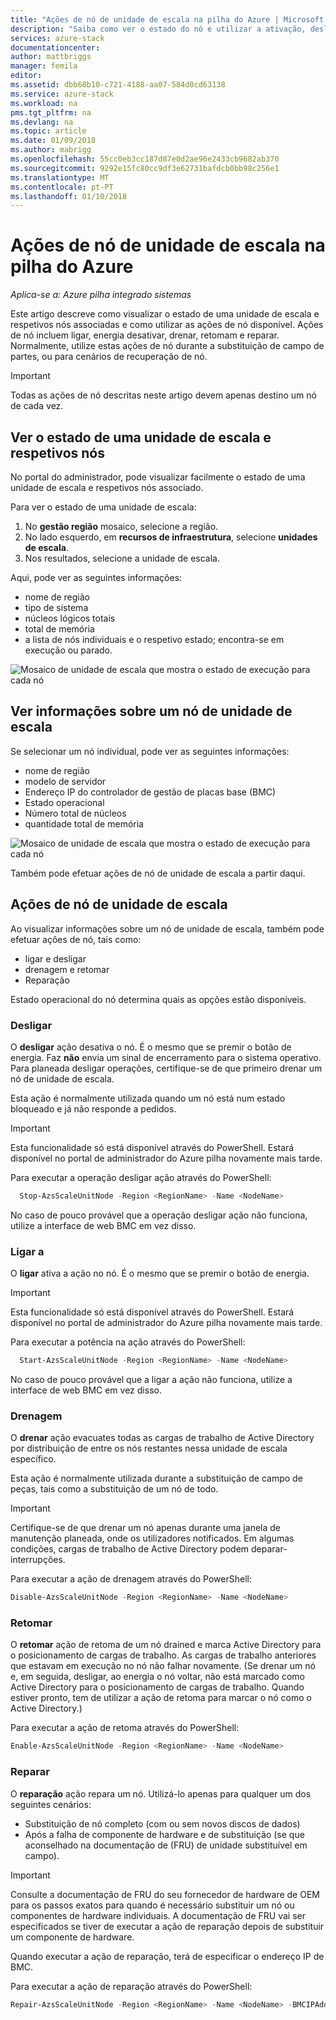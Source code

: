 ```yaml
---
title: "Ações de nó de unidade de escala na pilha do Azure | Microsoft Docs"
description: "Saiba como ver o estado do nó e utilizar a ativação, desligar, drenagem e retomar ações de nó num sistema de pilha do Azure integrado."
services: azure-stack
documentationcenter: 
author: mattbriggs
manager: femila
editor: 
ms.assetid: dbb68b10-c721-4188-aa07-584d0cd63138
ms.service: azure-stack
ms.workload: na
pms.tgt_pltfrm: na
ms.devlang: na
ms.topic: article
ms.date: 01/09/2018
ms.author: mabrigg
ms.openlocfilehash: 55cc0eb3cc187d87e0d2ae96e2433cb9682ab370
ms.sourcegitcommit: 9292e15fc80cc9df3e62731bafdcb0bb98c256e1
ms.translationtype: MT
ms.contentlocale: pt-PT
ms.lasthandoff: 01/10/2018
---
```

# <a name="scale-unit-node-actions-in-azure-stack"></a>Ações de nó de unidade de escala na pilha do Azure

*Aplica-se a: Azure pilha integrado sistemas*

Este artigo descreve como visualizar o estado de uma unidade de escala e respetivos nós associadas e como utilizar as ações de nó disponível. Ações de nó incluem ligar, energia desativar, drenar, retomam e reparar. Normalmente, utilize estas ações de nó durante a substituição de campo de partes, ou para cenários de recuperação de nó.

> [!Important]  
> Todas as ações de nó descritas neste artigo devem apenas destino um nó de cada vez.


## <a name="view-the-status-of-a-scale-unit-and-its-nodes"></a>Ver o estado de uma unidade de escala e respetivos nós

No portal do administrador, pode visualizar facilmente o estado de uma unidade de escala e respetivos nós associado.

Para ver o estado de uma unidade de escala:

1. No **gestão região** mosaico, selecione a região.
2. No lado esquerdo, em **recursos de infraestrutura**, selecione **unidades de escala**.
3. Nos resultados, selecione a unidade de escala.
 
Aqui, pode ver as seguintes informações:

- nome de região
- tipo de sistema
- núcleos lógicos totais
- total de memória
- a lista de nós individuais e o respetivo estado; encontra-se em execução ou parado.

![Mosaico de unidade de escala que mostra o estado de execução para cada nó](media/azure-stack-node-actions/ScaleUnitStatus.PNG)

## <a name="view-information-about-a-scale-unit-node"></a>Ver informações sobre um nó de unidade de escala

Se selecionar um nó individual, pode ver as seguintes informações:

- nome de região
- modelo de servidor
- Endereço IP do controlador de gestão de placas base (BMC)
- Estado operacional
- Número total de núcleos
- quantidade total de memória
 
![Mosaico de unidade de escala que mostra o estado de execução para cada nó](media/azure-stack-node-actions/NodeActions.PNG)

Também pode efetuar ações de nó de unidade de escala a partir daqui.

## <a name="scale-unit-node-actions"></a>Ações de nó de unidade de escala

Ao visualizar informações sobre um nó de unidade de escala, também pode efetuar ações de nó, tais como:

- ligar e desligar
- drenagem e retomar
- Reparação

Estado operacional do nó determina quais as opções estão disponíveis.

### <a name="power-off"></a>Desligar

O **desligar** ação desativa o nó. É o mesmo que se premir o botão de energia. Faz **não** envia um sinal de encerramento para o sistema operativo. Para planeada desligar operações, certifique-se de que primeiro drenar um nó de unidade de escala.

Esta ação é normalmente utilizada quando um nó está num estado bloqueado e já não responde a pedidos.

> [!Important] 
> Esta funcionalidade só está disponível através do PowerShell. Estará disponível no portal de administrador do Azure pilha novamente mais tarde.


Para executar a operação desligar ação através do PowerShell:

````PowerShell
  Stop-AzsScaleUnitNode -Region <RegionName> -Name <NodeName>
```` 

No caso de pouco provável que a operação desligar ação não funciona, utilize a interface de web BMC em vez disso.

### <a name="power-on"></a>Ligar a

O **ligar** ativa a ação no nó. É o mesmo que se premir o botão de energia. 

> [!Important] 
> Esta funcionalidade só está disponível através do PowerShell. Estará disponível no portal de administrador do Azure pilha novamente mais tarde.

Para executar a potência na ação através do PowerShell:

````PowerShell
  Start-AzsScaleUnitNode -Region <RegionName> -Name <NodeName>
````

No caso de pouco provável que a ligar a ação não funciona, utilize a interface de web BMC em vez disso.

### <a name="drain"></a>Drenagem

O **drenar** ação evacuates todas as cargas de trabalho de Active Directory por distribuição de entre os nós restantes nessa unidade de escala específico.

Esta ação é normalmente utilizada durante a substituição de campo de peças, tais como a substituição de um nó de todo.

> [!IMPORTANT]
> Certifique-se de que drenar um nó apenas durante uma janela de manutenção planeada, onde os utilizadores notificados. Em algumas condições, cargas de trabalho de Active Directory podem deparar-interrupções.

Para executar a ação de drenagem através do PowerShell:

  ````PowerShell
  Disable-AzsScaleUnitNode -Region <RegionName> -Name <NodeName>
  ````

### <a name="resume"></a>Retomar

O **retomar** ação de retoma de um nó drained e marca Active Directory para o posicionamento de cargas de trabalho. As cargas de trabalho anteriores que estavam em execução no nó não falhar novamente. (Se drenar um nó e, em seguida, desligar, ao energia o nó voltar, não está marcado como Active Directory para o posicionamento de cargas de trabalho. Quando estiver pronto, tem de utilizar a ação de retoma para marcar o nó como o Active Directory.)

Para executar a ação de retoma através do PowerShell:

  ````PowerShell
  Enable-AzsScaleUnitNode -Region <RegionName> -Name <NodeName>
  ````

### <a name="repair"></a>Reparar

O **reparação** ação repara um nó. Utilizá-lo apenas para qualquer um dos seguintes cenários:

- Substituição de nó completo (com ou sem novos discos de dados)
- Após a falha de componente de hardware e de substituição (se que aconselhado na documentação de (FRU) de unidade substituível em campo).

> [!IMPORTANT]
> Consulte a documentação de FRU do seu fornecedor de hardware de OEM para os passos exatos para quando é necessário substituir um nó ou componentes de hardware individuais. A documentação de FRU vai ser especificados se tiver de executar a ação de reparação depois de substituir um componente de hardware.  

Quando executar a ação de reparação, terá de especificar o endereço IP de BMC. 

Para executar a ação de reparação através do PowerShell:

  ````PowerShell
  Repair-AzsScaleUnitNode -Region <RegionName> -Name <NodeName> -BMCIPAddress <BMCIPAddress>
  ````


